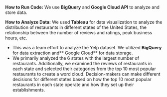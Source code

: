 **How to Run Code:**
We use **BigQuery** and **Google Cloud API** to analyze and store data.

**How to Analyze Data:**
We used **Tableau** for data visualization to analyze the distribution of restaurants in different states of the United States, the relationship between the number of reviews and ratings, peak business hours, etc.

- This was a team effort to analyze the Yelp dataset. We utilized **BigQuery** for data extraction and** Google Cloud** for data storage.
- We primarily analyzed the 6 states with the largest number of restaurants. Additionally, we examined the reviews of restaurants in each state and selected their categories from the top 10 most popular restaurants to create a word cloud. Decision-makers can make different decisions for different states based on how the top 10 most popular restaurants in each state operate and how they set up their establishments.
